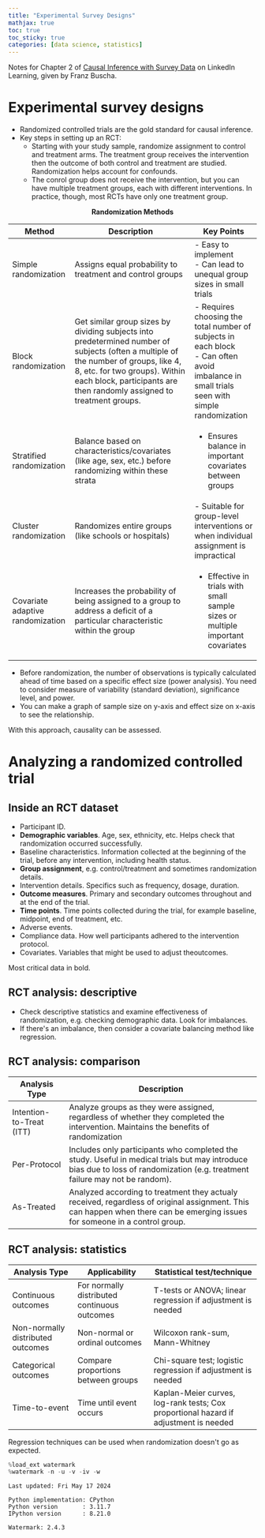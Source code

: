 ```yaml
---
title: "Experimental Survey Designs"
mathjax: true
toc: true
toc_sticky: true
categories: [data science, statistics]
---
```


Notes for Chapter 2 of [Causal Inference with Survey Data](https://www.linkedin.com/learning/causal-inference-with-survey-data/observables-vs-unobservables-causes?u=185169545) on LinkedIn Learning, given by Franz Buscha.

# Experimental survey designs

- Randomized controlled trials are the gold standard for causal inference.
- Key steps in setting up an RCT:
    - Starting with your study sample, randomize assignment to control and treatment arms. The treatment group receives the intervention then the outcome of both control and treatment are studied. Randomization helps account for confounds.
    - The conrol group does not receive the intervention, but you can have multiple treatment groups, each with different interventions. In practice, though, most RCTs have only one treatment group.

<p style="text-align: center;font-weight:bold;">Randomization Methods</p>

| Method | Description | Key Points | 
| ----- | ----- | ------- |
| Simple randomization  | Assigns equal probability to treatment and control groups |- Easy to implement<br>- Can lead to unequal group sizes in small trials |
| Block randomization  | Get similar group sizes by dividing subjects into predetermined number of subjects (often a multiple of the number of groups, like 4, 8, etc. for two groups). Within each block, participants are then randomly assigned to treatment groups.  |- Requires choosing the total number of subjects in each block <br>- Can often avoid imbalance in small trials seen with simple randomization |
| Stratified randomization  | Balance based on characteristics/covariates (like age, sex, etc.) before randomizing within these strata |<ul><li>Ensures balance in important covariates between groups  |
| Cluster randomization  | Randomizes entire groups (like schools or hospitals) |- Suitable for group-level interventions or when individual assignment is impractical   |
| Covariate adaptive randomization  | Increases the probability of being assigned to a group to address a deficit of a particular characteristic   within the group |<ul><li>Effective in trials with small sample sizes or multiple important covariates |

- Before randomization, the number of observations is typically calculated ahead of time based on a specific effect size (power analysis). You need to consider measure of variability (standard deviation), significance level, and power.
- You can make a graph of sample size on y-axis and effect size on x-axis to see the relationship.

With this approach, causality can be assessed.


# Analyzing a randomized controlled trial

## Inside an RCT dataset
- Participant ID.
- **Demographic variables**. Age, sex, ethnicity, etc. Helps check that randomization occurred successfully.
- Baseline characteristics. Information collected at the beginning of the trial, before any intervention, including health status.
- **Group assignment**, e.g. control/treatment and sometimes randomization details.
- Intervention details. Specifics such as frequency, dosage, duration.
- **Outcome measures**. Primary and secondary outcomes throughout and at the end of the trial.
- **Time points**. Time points collected during the trial, for example baseline, midpoint, end of treatment, etc.
- Adverse events.
- Compliance data. How well participants adhered to the intervention protocol.
- Covariates. Variables that might be used to adjust theoutcomes.

Most critical data in bold.

## RCT analysis: descriptive
- Check descriptive statistics and examine effectiveness of randomization, e.g. checking demographic data. Look for imbalances.
- If there's an imbalance, then consider a covariate balancing method like regression.

## RCT analysis: comparison

| Analysis Type | Description |
| ----- | ------- | 
| Intention-to-Treat (ITT)  | Analyze groups as they were assigned, regardless of whether they completed the intervention. Maintains the benefits of randomization |
| Per-Protocol  | Includes only participants who completed the study. Useful in medical trials but may introduce bias due to loss of randomization (e.g. treatment failure may not be random).  |
| As-Treated  | Analyzed according to treatment they actualy received, regardless of original assignment. This can happen when there can be emerging issues for someone in a control group. |

## RCT analysis: statistics

| Analysis Type | Applicability | Statistical test/technique |
| ----- | ------- | ------- | 
| Continuous outcomes  | For normally distributed continuous outcomes | T-tests or ANOVA; linear regression if adjustment is needed |
| Non-normally distributed outcomes  | Non-normal or ordinal outcomes | Wilcoxon rank-sum, Mann-Whitney |
| Categorical outcomes  | Compare proportions between groups | Chi-square test; logistic regression if adjustment is needed |
| Time-to-event  | Time until event occurs | Kaplan-Meier curves, log-rank tests; Cox proportional hazard if adjustment is needed |

Regression techniques can be used when randomization doesn't go as expected.


```python
%load_ext watermark
%watermark -n -u -v -iv -w
```

    Last updated: Fri May 17 2024
    
    Python implementation: CPython
    Python version       : 3.11.7
    IPython version      : 8.21.0
    
    Watermark: 2.4.3
    

